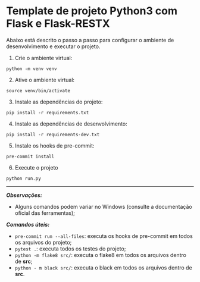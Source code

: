 # Template de projeto Python3 com Flask e Flask-RESTX

Abaixo está descrito o passo a passo para configurar o ambiente de desenvolvimento e executar o projeto.

1. Crie o ambiente virtual:
```
python -m venv venv
```

2. Ative o ambiente virtual:
```
source venv/bin/activate
```

3. Instale as dependências do projeto:
```
pip install -r requirements.txt
```

4. Instale as dependências de desenvolvimento:
```
pip install -r requirements-dev.txt
```

5. Instale os hooks de pre-commit:
```
pre-commit install
```

6. Execute o projeto
```
python run.py
```
___
***Observações:***

* Alguns comandos podem variar no Windows (consulte a documentação oficial das ferramentas);

***Comandos úteis:***

* `pre-commit run --all-files`: executa os hooks de pre-commit em todos os arquivos do projeto;
* `pytest .`: executa todos os testes do projeto;
* `python -m flake8 src/`: executa o flake8 em todos os arquivos dentro de **src**;
* `python - m black src/`: executa o black em todos os arquivos dentro de **src**.
